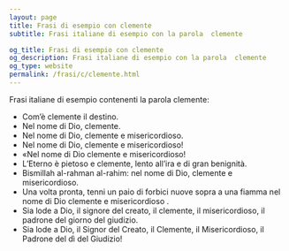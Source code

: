 ```yaml
---
layout: page
title: Frasi di esempio con clemente 
subtitle: Frasi italiane di esempio con la parola  clemente

og_title: Frasi di esempio con clemente 
og_description: Frasi italiane di esempio con la parola  clemente
og_type: website
permalink: /frasi/c/clemente.html
---
```


Frasi italiane di esempio contenenti la parola clemente:


- Com’è clemente il destino.
- Nel nome di Dio, clemente.
- Nel nome di Dio, clemente e misericordioso.
- Nel nome di Dio, clemente e misericordioso!
- «Nel nome di Dio clemente e misericordioso!
- L’Eterno è pietoso e clemente, lento all’ira e di gran benignità.
- Bismillah al-rahman al-rahim: nel nome di Dio, clemente e misericordioso.
- Una volta pronta, tenni un paio di forbici nuove sopra a una fiamma nel nome di Dio clemente e misericordioso .
- Sia lode a Dio, il signore del creato, il clemente, il misericordioso, il padrone del giorno del giudizio.
- Sia lode a Dio, il Signor del Creato, il Clemente, il Misericordioso, il Padrone del dì del Giudizio!
